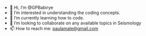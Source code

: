 - 👋 Hi, I’m @GPBabirye
- 👀 I’m interested in understanding the coding concepts.
- 🌱 I’m currently learning how to code.
- 💞️ I’m looking to collaborate on any available topics in Seismology
- 📫 How to reach me: paulamale@gmail.com

<!---
GPBabirye/GPBabirye is a ✨ special ✨ repository because its `README.md` (this file) appears on your GitHub profile.
You can click the Preview link to take a look at your changes.
--->
